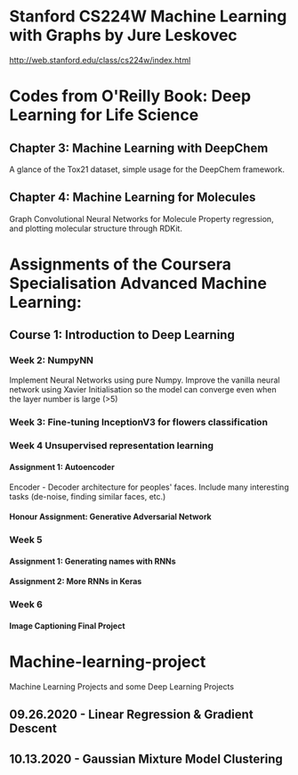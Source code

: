 # Stanford CS224W Machine Learning with Graphs by Jure Leskovec 

http://web.stanford.edu/class/cs224w/index.html

# Codes from O'Reilly Book: Deep Learning for Life Science

## Chapter 3: Machine Learning with DeepChem

A glance of the Tox21 dataset, simple usage for the DeepChem framework.

## Chapter 4: Machine Learning for Molecules

Graph Convolutional Neural Networks for Molecule Property regression, and plotting molecular structure through RDKit.



# Assignments of the Coursera Specialisation Advanced Machine Learning:

## Course 1: Introduction to Deep Learning

### Week 2: NumpyNN

Implement Neural Networks using pure Numpy. Improve the vanilla neural network using Xavier Initialisation so the model can converge even when the layer number is large (>5)

### Week 3: Fine-tuning InceptionV3 for flowers classification

### Week 4 Unsupervised representation learning

#### Assignment 1: Autoencoder

Encoder - Decoder architecture for peoples' faces. Include many interesting tasks (de-noise, finding similar faces, etc.)

#### Honour Assignment: Generative Adversarial Network

### Week 5 

#### Assignment 1: Generating names with RNNs

#### Assignment 2: More RNNs in Keras

### Week 6

#### Image Captioning Final Project

# Machine-learning-project
Machine Learning Projects and some Deep Learning Projects

## 09.26.2020 - Linear Regression & Gradient Descent

## 10.13.2020 - Gaussian Mixture Model Clustering
